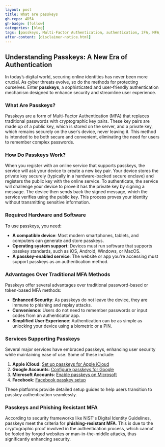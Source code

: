 ```yaml
---
layout: post
title: What are passkeys
gh-repo: 4D5A
gh-badge: [follow]
categories: [blog]
tags: [passkeys, Multi-Factor Authentication, authentication, 2FA, MFA, Two-Step Verification]
after-content: [disclaimer-notice.html]
---
```

## **Understanding Passkeys: A New Era of Authentication**

In today’s digital world, securing online identities has never been more crucial. As cyber threats evolve, so do the methods for protecting ourselves. Enter **passkeys**, a sophisticated and user-friendly authentication mechanism designed to enhance security and streamline user experience.

### **What Are Passkeys?**

Passkeys are a form of Multi-Factor Authentication (MFA) that replaces traditional passwords with cryptographic key pairs. These key pairs are made up of a public key, which is stored on the server, and a private key, which remains securely on the user’s device, never leaving it. This method is intended to be both secure and convenient, eliminating the need for users to remember complex passwords.

### **How Do Passkeys Work?**

When you register with an online service that supports passkeys, the service will ask your device to create a new key pair. Your device stores the private key securely (typically in a hardware-backed secure enclave) and registers the public key with the online service. To authenticate, the service will challenge your device to prove it has the private key by signing a message. The device then sends back the signed message, which the service verifies using the public key. This process proves your identity without transmitting sensitive information.

### **Required Hardware and Software**

To use passkeys, you need:
- **A compatible device**: Most modern smartphones, tablets, and computers can generate and store passkeys.
- **Operating system support**: Devices must run software that supports passkey standards, such as iOS, Android, Windows, or MacOS.
- **A passkey-enabled service**: The website or app you're accessing must support passkeys as an authentication method.

### **Advantages Over Traditional MFA Methods**

Passkeys offer several advantages over traditional password-based or token-based MFA methods:
- **Enhanced Security**: As passkeys do not leave the device, they are immune to phishing and replay attacks.
- **Convenience**: Users do not need to remember passwords or input codes from an authenticator app.
- **Simplified User Experience**: Authentication can be as simple as unlocking your device using a biometric or a PIN.

### **Services Supporting Passkeys**

Several major services have embraced passkeys, enhancing user security while maintaining ease of use. Some of these include:

1. **Apple iCloud**: [Set up passkeys for Apple iCloud](https://support.apple.com/passkeys)
2. **Google Accounts**: [Configure passkeys for Google](https://support.google.com/accounts/answer/passkeys)
3. **Microsoft Accounts**: [Enable passkeys on Microsoft](https://support.microsoft.com/en-us/account-billing/passkeys)
4. **Facebook**: [Facebook passkey setup](https://www.facebook.com/security/passkeys/setup)

These platforms provide detailed setup guides to help users transition to passkey authentication seamlessly.

### **Passkeys and Phishing Resistant MFA**

According to security frameworks like NIST's Digital Identity Guidelines, passkeys meet the criteria for **phishing-resistant MFA**. This is due to the cryptographic proof involved in the authentication process, which cannot be fooled by forged websites or man-in-the-middle attacks, thus significantly enhancing security.
